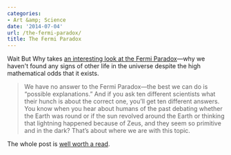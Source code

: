 ```yaml
---
categories:
- Art &amp; Science
date: '2014-07-04'
url: /the-fermi-paradox/
title: The Fermi Paradox
---
```


Wait But Why takes [an interesting look at the Fermi Paradox](http://waitbutwhy.com/2014/05/fermi-paradox.html)—why we haven't found any signs of other life in the universe despite the high mathematical odds that it exists.

> We have no answer to the Fermi Paradox—the best we can do is “possible explanations.” And if you ask ten different scientists what their hunch is about the correct one, you’ll get ten different answers. You know when you hear about humans of the past debating whether the Earth was round or if the sun revolved around the Earth or thinking that lightning happened because of Zeus, and they seem so primitive and in the dark? That’s about where we are with this topic.

The whole post is [well worth a read](http://waitbutwhy.com/2014/05/fermi-paradox.html).